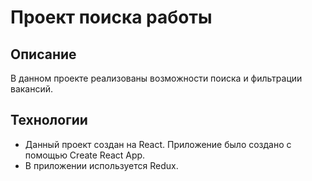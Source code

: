 # Проект поиска работы

## Описание ##

В данном проекте реализованы возможности поиска и фильтрации вакансий.

## Технологии ##

- Данный проект создан на React. Приложение было создано с помощью Create React App. 
- В приложении используется Redux.